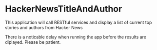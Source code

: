 # HackerNewsTitleAndAuthor
This application will call RESTful services and display a list of current top stories and authors from Hacker News

There is a noticable delay when running the app before the results are diplayed.  Please be patient.
